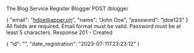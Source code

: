 The Blog Service
Register Blogger
POST /blogger

{
"email": "hdoe@apper.ph",
"name": "John Doe",
"password": "jdoe123"
}
All fields are required.
Email format must be valid.
Password must be at least 5 characters.
Response
201 - Created

{
"id": "<UUID>",
"date_registration": "2023-07-11T23:23:12"
}